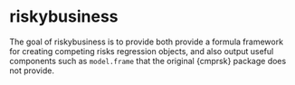 
<!-- README.md is generated from README.Rmd. Please edit that file -->

# riskybusiness

<!-- badges: start -->

<!-- badges: end -->

The goal of riskybusiness is to provide both provide a formula framework
for creating competing risks regression objects, and also output useful
components such as `model.frame` that the original {cmprsk} package does
not provide.

<!-- ## Installation -->

<!-- You can install the development version from [GitHub](https://github.com/) with: -->

<!-- ``` r -->

<!-- # install.packages("devtools") -->

<!-- devtools::install_github("margarethannum/riskybusiness") -->

<!-- ``` -->
